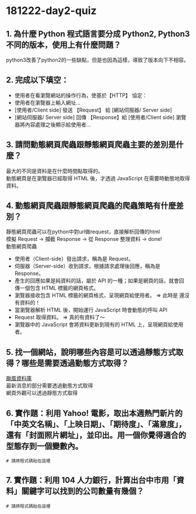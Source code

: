 # 181222-day2-quiz

## 1. 為什麼 Python 程式語言要分成 Python2, Python3 不同的版本，使用上有什麼問題？
python3改善了python2的一些缺點，但是也因為這樣，導致了版本向下不相容。
## 2. 完成以下填空：

- 使用者在看瀏覽網站的操作行為，使基於【HTTP】  協定：
- 使用者在瀏覽器上輸入網址…
- [使用者/Client side] 發送 【Request】 給 [網站伺服器/ Server side]
- [網站伺服器/ Server side] 回傳 【Response】給 [使用者/Client side]
瀏覽器將內容處理之後顯示給使用者…

## 3. 請問動態網頁爬蟲跟靜態網頁爬蟲主要的差別是什麼？
最大的不同是資料是在什麼時間點取得的。  
動態網頁是在瀏覽器已經取得 HTML 後，才透過 JavaScript 在需要時動態地取得資料。
## 4. 動態網頁爬蟲跟靜態網頁爬蟲的爬蟲策略有什麼差別？
靜態網頁爬蟲可以在python中對url做request，直接解析回傳的html  
模擬 Request -> 攔截 Response -> 從 Response 整理資料 -> done!  
動態網頁爬蟲  
 - 使用者（Client-side）發出請求，稱為是 Request。
 - 伺服器（Server-side）收到請求，根據請求處理後回應，稱為是 Response。
 - 產生的回應如果是純資料的話，屬於 API 的一種；如果是網頁的話，就會回 傳一個包含 HTML 標籤的網頁格式。
 - 瀏覽器接收包含 HTML 標籤的網頁格式，呈現網頁給使用者。 => 此時是 還沒有資料的！
 - 當瀏覽器解析 HTML 後，開始運行 JavaScript 時會動態的呼叫 API
 - Request 取得資料。 => 真的有資料了～
 - 瀏覽器中的 JavaScript 會將資料更新到現有的 HTML 上，呈現網頁給使用者。

## 5. 找一個網站，說明哪些內容是可以透過靜態方式取得？哪些是需要透過動態方式取得？
[颱風資料庫](http://rdc28.cwb.gov.tw/)  
最新消息的部分需要透過動態方式取得  
網頁外觀可以透過靜態方式取得  
## 6. 實作題：利用 Yahoo! 電影，取出本週熱門新片的「中英文名稱」、「上映日期」、「期待度」、「滿意度」，還有「封面照片網址」，並印出。用一個你覺得適合的型態存到一個變數內。

```
# 請將程式碼貼在這裡
```

## 7. 實作題：利用 104 人力銀行，計算出台中市用「資料」關鍵字可以找到的公司數量有幾個？

```
# 請將程式碼貼在這裡
```
